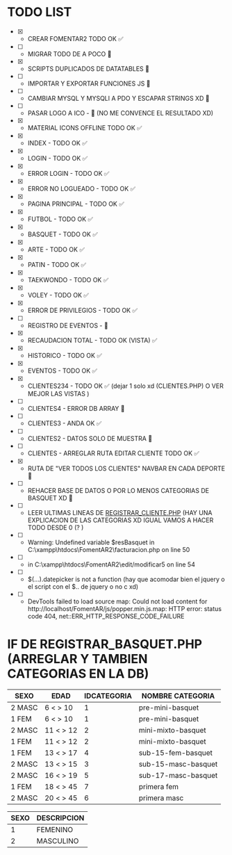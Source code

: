 # TODO LIST

- [x] - CREAR FOMENTAR2 TODO OK ✅
- [ ] - MIGRAR TODO DE A POCO 🚧
- [x] - SCRIPTS DUPLICADOS DE DATATABLES 🚧
- [ ] - IMPORTAR Y EXPORTAR FUNCIONES JS 🚧
- [ ] - CAMBIAR MYSQL Y MYSQLI A PDO Y ESCAPAR STRINGS XD 🚧
- [ ] - PASAR LOGO A ICO - 🚧 (NO ME CONVENCE EL RESULTADO XD)
- [x] - MATERIAL ICONS OFFLINE TODO OK ✅
- [x] - INDEX - TODO OK ✅
- [x] - LOGIN - TODO OK ✅
- [x] - ERROR LOGIN - TODO OK ✅
- [x] - ERROR NO LOGUEADO - TODO OK ✅
- [x] - PAGINA PRINCIPAL - TODO OK ✅
- [x] - FUTBOL - TODO OK ✅
- [x] - BASQUET - TODO OK ✅
- [x] - ARTE - TODO OK ✅
- [x] - PATIN - TODO OK ✅
- [x] - TAEKWONDO - TODO OK ✅
- [x] - VOLEY - TODO OK ✅
- [x] - ERROR DE PRIVILEGIOS - TODO OK ✅
- [ ] - REGISTRO DE EVENTOS - 🚧
- [x] - RECAUDACION TOTAL - TODO OK (VISTA) ✅
- [x] - HISTORICO - TODO OK ✅
- [x] - EVENTOS - TODO OK ✅
- [x] - CLIENTES234 - TODO OK ✅ (dejar 1 solo xd (CLIENTES.PHP) O VER MEJOR LAS VISTAS )
- [ ] - CLIENTES4 - ERROR DB ARRAY 🚧
- [ ] - CLIENTES3 - ANDA OK ✅
- [ ] - CLIENTES2 - DATOS SOLO DE MUESTRA 🚧
- [ ] - CLIENTES - ARREGLAR RUTA EDITAR CLIENTE TODO OK ✅
- [x] - RUTA DE "VER TODOS LOS CLIENTES" NAVBAR EN CADA DEPORTE 🚧
- [ ] - REHACER BASE DE DATOS O POR LO MENOS CATEGORIAS DE BASQUET XD 🚧
- [ ] - LEER ULTIMAS LINEAS DE [REGISTRAR_CLIENTE.PHP](registrar_cliente.php "registrar_cliente.php") (HAY UNA EXPLICACION DE LAS CATEGORIAS XD IGUAL VAMOS A HACER TODO DESDE 0 (? )

- [ ] - Warning: Undefined variable $resBasquet in C:\xampp\htdocs\FomentAR2\facturacion.php on line 50
- [ ] - in C:\xampp\htdocs\FomentAR2\edit/modificar5 on line 54
- [ ] - $(...).datepicker is not a function (hay que acomodar bien el jquery o el script con el $.. de jquery o no c xd)
- [ ] - DevTools failed to load source map: Could not load content for http://localhost/FomentAR/js/popper.min.js.map: HTTP error: status code 404, net::ERR_HTTP_RESPONSE_CODE_FAILURE

# IF DE REGISTRAR_BASQUET.PHP (ARREGLAR Y TAMBIEN CATEGORIAS EN LA DB)

| SEXO   | EDAD      | IDCATEGORIA | NOMBRE CATEGORIA    |
| ------ | --------- | ----------- | ------------------- |
| 2 MASC | 6 < > 10  | 1           | pre-mini-basquet    |
| 1 FEM  | 6 < > 10  | 1           | pre-mini-basquet    |
| 2 MASC | 11 < > 12 | 2           | mini-mixto-basquet  |
| 1 FEM  | 11 < > 12 | 2           | mini-mixto-basquet  |
| 1 FEM  | 13 < > 17 | 4           | sub-15-fem-basquet  |
| 2 MASC | 13 < > 15 | 3           | sub-15-masc-basquet |
| 2 MASC | 16 < > 19 | 5           | sub-17-masc-basquet |
| 1 FEM  | 18 < > 45 | 7           | primera fem         |
| 2 MASC | 20 < > 45 | 6           | primera masc        |

| SEXO | DESCRIPCION |
| ---- | ----------- |
| 1    | FEMENINO    |
| 2    | MASCULINO   |
